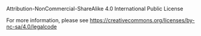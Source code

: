 Attribution-NonCommercial-ShareAlike 4.0 International Public License

For more information, please see 
<https://creativecommons.org/licenses/by-nc-sa/4.0/legalcode>